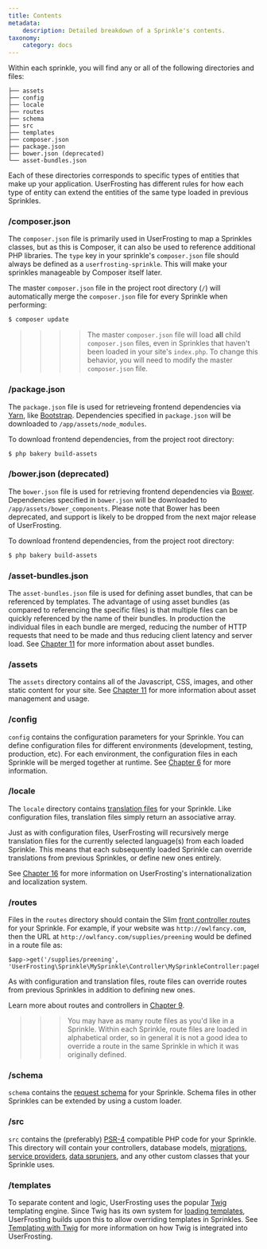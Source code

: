 ```yaml
---
title: Contents
metadata:
    description: Detailed breakdown of a Sprinkle's contents.
taxonomy:
    category: docs
---
```


Within each sprinkle, you will find any or all of the following directories and files:

```
├── assets
├── config
├── locale
├── routes
├── schema
├── src
├── templates
├── composer.json
├── package.json
├── bower.json (deprecated)
└── asset-bundles.json
```

Each of these directories corresponds to specific types of entities that make up your application.  UserFrosting has different rules for how each type of entity can extend the entities of the same type loaded in previous Sprinkles.

### /composer.json

The `composer.json` file is primarily used in UserFrosting to map a Sprinkles classes, but as this is Composer, it can also be used to reference additional PHP libraries. The `type` key in your sprinkle's `composer.json` file should always be defined as a `userfrosting-sprinkle`. This will make your sprinkles manageable by Composer itself later.

The master `composer.json` file in the project root directory (`/`) will automatically merge the `composer.json` file for every Sprinkle when performing:

```bash
$ composer update
```

>>>> The master `composer.json` file will load **all** child `composer.json` files, even in Sprinkles that haven't been loaded in your site's `index.php`.  To change this behavior, you will need to modify the master `composer.json` file.

### /package.json

The `package.json` file is used for retrieveing frontend dependencies via [Yarn](https://yarnpkg.com/), like [Bootstrap](http://getbootstrap.com/). Dependencies specified in `package.json` will be downloaded to `/app/assets/node_modules`.

To download frontend dependencies, from the project root directory:

```bash
$ php bakery build-assets
```

### /bower.json (deprecated)

The `bower.json` file is used for retrieving frontend dependencies via [Bower](https://bower.io/search/). Dependencies specified in `bower.json` will be downloaded to `/app/assets/bower_components`. Please note that Bower has been deprecated, and support is likely to be dropped from the next major release of UserFrosting.

To download frontend dependencies, from the project root directory:

```bash
$ php bakery build-assets
```
### /asset-bundles.json

The `asset-bundles.json` file is used for defining asset bundles, that can be referenced by templates. The advantage of using asset bundles (as compared to referencing the specific files) is that multiple files can be quickly referenced by the name of their bundles.  In production the individual files in each bundle are merged, reducing the number of HTTP requests that need to be made and thus reducing client latency and server load.  See [Chapter 11](/asset-management/asset-bundles) for more information about asset bundles.

### /assets

The `assets` directory contains all of the Javascript, CSS, images, and other static content for your site.  See [Chapter 11](/asset-management) for more information about asset management and usage.

### /config

`config` contains the configuration parameters for your Sprinkle.  You can define configuration files for different environments (development, testing, production, etc).  For each environment, the configuration files in each Sprinkle will be merged together at runtime.  See [Chapter 6](/configuration/config-files) for more information.

### /locale

The `locale` directory contains [translation files](/advanced/i18n) for your Sprinkle.  Like configuration files, translation files simply return an associative array.

Just as with configuration files, UserFrosting will recursively merge translation files for the currently selected language(s) from each loaded Sprinkle.  This means that each subsequently loaded Sprinkle can override translations from previous Sprinkles, or define new ones entirely.

See [Chapter 16](/advanced/i18n) for more information on UserFrosting's internationalization and localization system.

### /routes

Files in the `routes` directory should contain the Slim [front controller routes](/routes-and-controllers/front-controller) for your Sprinkle.  For example, if your website was `http://owlfancy.com`, then the URL at `http://owlfancy.com/supplies/preening` would be defined in a route file as:

```
$app->get('/supplies/preening', 'UserFrosting\Sprinkle\MySprinkle\Controller\MySprinkleController:pagePreening');
```

As with configuration and translation files, route files can override routes from previous Sprinkles in addition to defining new ones.

Learn more about routes and controllers in [Chapter 9](/routes-and-controllers).

>>> You may have as many route files as you'd like in a Sprinkle.  Within each Sprinkle, route files are loaded in alphabetical order, so in general it is not a good idea to override a route in the same Sprinkle in which it was originally defined.

### /schema

`schema` contains the [request schema](/routes-and-controllers/client-input/validation) for your Sprinkle.  Schema files in other Sprinkles can be extended by using a custom loader.

### /src

`src` contains the (preferably) [PSR-4](http://www.php-fig.org/psr/psr-4/) compatible PHP code for your Sprinkle.  This directory will contain your controllers, database models, [migrations](/database/migrations), [service providers](/services), [data sprunjers](/database/data-sprunjing), and any other custom classes that your Sprinkle uses.

### /templates

To separate content and logic, UserFrosting uses the popular [Twig](http://twig.sensiolabs.org/) templating engine.  Since Twig has its own system for [loading templates](http://twig.sensiolabs.org/doc/api.html#built-in-loaders), UserFrosting builds upon this to allow overriding templates in Sprinkles.  See [Templating with Twig](/templating-with-twig) for more information on how Twig is integrated into UserFrosting.
